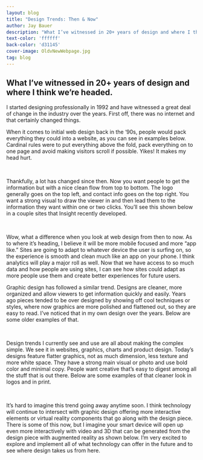```yaml
---
layout: blog
title: "Design Trends: Then & Now"
author: Jay Bauer
description: "What I’ve witnessed in 20+ years of design and where I think we’re headed."
text-color: 'ffffff'
back-color: 'd31145'
cover-image: OldvNewWebpage.jpg
tag: blog
---
```


## What I’ve witnessed in 20+ years of design and where I think we’re headed.

I started designing professionally in 1992 and have witnessed a great deal of change in the industry over the years. First off, there was no internet and that certainly changed things.

When it comes to initial web design back in the ‘90s, people would pack everything they could into a website, as you can see in examples below. Cardinal rules were to put everything above the fold, pack everything on to one page and avoid making visitors scroll if possible. Yikes! It makes my head hurt.

<img data-aos="fade-up" src="/img/blog/old-website-design-examples-2500.jpg"
alt=""
srcset="
/img/blog/old-website-design-examples-2500.jpg 2400w,
/img/blog/old-website-design-examples-1800.jpg 1800w,
/img/blog/old-website-design-examples-1200.jpg 1200w,
/img/blog/old-website-design-examples-900.jpg 900w,
/img/blog/old-website-design-examples-600.jpg 600w,
/img/blog/old-website-design-examples-400.jpg 400w" />

Thankfully, a lot has changed since then. Now you want people to get the information but with a nice clean flow from top to bottom. The logo generally goes on the top left, and contact info goes on the top right. You want a strong visual to draw the viewer in and then lead them to the information they want within one or two clicks. You’ll see this shown below in a couple sites that Insight recently developed.

<img data-aos="fade-up" src="/img/blog/website-design-new-trends.jpg"
alt=""
srcset="
/img/blog/website-design-new-trends.jpg 2400w,
/img/blog/website-design-new-trends-1800.jpg 1800w,
/img/blog/website-design-new-trends-1200.jpg 1200w,
/img/blog/website-design-new-trends-900.jpg 900w,
/img/blog/website-design-new-trends-600.jpg 600w,
/img/blog/website-design-new-trends-400.jpg 400w" />

Wow, what a difference when you look at web design from then to now. As to where it’s heading, I believe it will be more mobile focused and more “app like.” Sites are going to adapt to whatever device the user is surfing on, so the experience is smooth and clean much like an app on your phone. I think analytics will play a major roll as well. Now that we have access to so much data and how people are using sites, I can see how sites could adapt as more people use them and create better experiences for future users.

Graphic design has followed a similar trend. Designs are cleaner, more organized and allow viewers to get information quickly and easily. Years ago pieces tended to be over designed by showing off cool techniques or styles, where now graphics are more polished and flattened out, so they are easy to read. I’ve noticed that in my own design over the years. Below are some older examples of that.

<img data-aos="fade-up" src="/img/blog/3-old-design-images-2500.jpg"
alt=""
srcset="
/img/blog/3-old-design-images-2500.jpg 2400w,
/img/blog/3-old-design-images-1800.jpg 1800w,
/img/blog/3-old-design-images-1200.jpg 1200w,
/img/blog/3-old-design-images-900.jpg 900w,
/img/blog/3-old-design-images-600.jpg 600w,
/img/blog/3-old-design-images-400.jpg 400w" />

Design trends I currently see and use are all about making the complex simple. We see it in websites, graphics, charts and product design. Today’s designs feature flatter graphics, not as much dimension, less texture and more white space. They have a strong main visual or photo and use bold color and minimal copy. People want creative that’s easy to digest among all the stuff that is out there. Below are some examples of that cleaner look in logos and in print.

<img data-aos="fade-up" src="/img/blog/modern-logo-and-brochure-examples-2500.jpg"
alt=""
srcset="
/img/blog/modern-logo-and-brochure-examples-2500.jpg 2400w,
/img/blog/modern-logo-and-brochure-examples-1800.jpg 1800w,
/img/blog/modern-logo-and-brochure-examples-1200.jpg 1200w,
/img/blog/modern-logo-and-brochure-examples-900.jpg 900w,
/img/blog/modern-logo-and-brochure-examples-600.jpg 600w,
/img/blog/modern-logo-and-brochure-examples-400.jpg 400w" />

It’s hard to imagine this trend going away anytime soon. I think technology will continue to intersect with graphic design offering more interactive elements or virtual reality components that go along with the design piece. There is some of this now, but I imagine your smart device will open up even more interactively with video and 3D that can be generated from the design piece with augmented reality as shown below. I’m very excited to explore and implement all of what technology can offer in the future and to see where design takes us from here.

<img data-aos="fade-up" src="/img/blog/arbys-and-drill-images-2500.jpg"
alt=""
srcset="
/img/blog/arbys-and-drill-images-2500.jpg 2400w,
/img/blog/arbys-and-drill-images-1800.jpg 1800w,
/img/blog/arbys-and-drill-images-1200.jpg 1200w,
/img/blog/arbys-and-drill-images-900.jpg 900w,
/img/blog/arbys-and-drill-images-600.jpg 600w,
/img/blog/arbys-and-drill-images-400.jpg 400w" />
